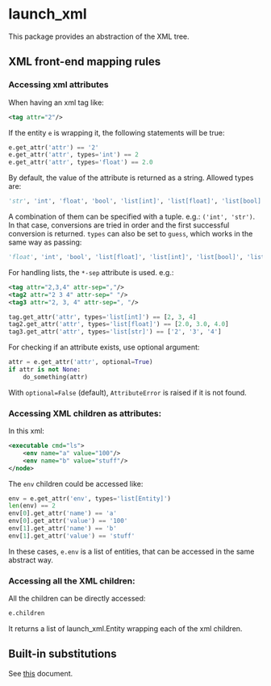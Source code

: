 # launch_xml

This package provides an abstraction of the XML tree.

## XML front-end mapping rules

### Accessing xml attributes

When having an xml tag like:

```xml
<tag attr="2"/>
```

If the entity `e` is wrapping it, the following statements will be true:
```python
e.get_attr('attr') == '2'
e.get_attr('attr', types='int') == 2
e.get_attr('attr', types='float') == 2.0
```

By default, the value of the attribute is returned as a string.
Allowed types are: 
```python
'str', 'int', 'float', 'bool', 'list[int]', 'list[float]', 'list[bool]', 'list[str]'
```
A combination of them can be specified with a tuple. e.g.: `('int', 'str')`.
In that case, conversions are tried in order and the first successful conversion is returned.
`types` can also be set to `guess`, which works in the same way as passing:

```python
'float', 'int', 'bool', 'list[float]', 'list[int]', 'list[bool]', 'list[str]', 'str'
```

For handling lists, the `*-sep` attribute is used. e.g.:

```xml
<tag attr="2,3,4" attr-sep=","/>
<tag2 attr="2 3 4" attr-sep=" "/>
<tag3 attr="2, 3, 4" attr-sep=", "/>
```

```python
tag.get_attr('attr', types='list[int]') == [2, 3, 4]
tag2.get_attr('attr', types='list[float]') == [2.0, 3.0, 4.0]
tag3.get_attr('attr', types='list[str]') == ['2', '3', '4']
```

For checking if an attribute exists, use optional argument:

```python
attr = e.get_attr('attr', optional=True)
if attr is not None:
    do_something(attr)
```

With `optional=False` (default), `AttributeError` is raised if it is not found.

### Accessing XML children as attributes:

In this xml:

```xml
<executable cmd="ls">
    <env name="a" value="100"/>
    <env name="b" value="stuff"/>
</node>
```

The `env` children could be accessed like:

```python
env = e.get_attr('env', types='list[Entity]')
len(env) == 2
env[0].get_attr('name') == 'a'
env[0].get_attr('value') == '100'
env[1].get_attr('name') == 'b'
env[1].get_attr('value') == 'stuff'
```

In these cases, `e.env` is a list of entities, that can be accessed in the same abstract way.

### Accessing all the XML children:

All the children can be directly accessed:

```python
e.children
```

It returns a list of launch_xml.Entity wrapping each of the xml children.

## Built-in substitutions

See [this](https://github.com/ros2/design/blob/d3a35d7ea201721892993e85e28a5a223cdaa001/articles/151_roslaunch_xml.md) document.
